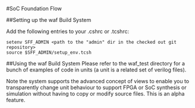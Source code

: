 #SoC Foundation Flow

##Setting up the waf Build System

Add the following entries to your .cshrc or .tcshrc:
```
setenv SFF_ADMIN <path to the "admin" dir in the checked out git repository>
source $SFF_ADMIN/setup_env.tcsh
```

##Using the waf Build System
Please refer to the waf_test directory for a bunch of examples of code in units (a unit is a related set of verilog files).

Note the system supports the advanced concept of views to enable you to transparently change unit behaviour to support FPGA or SoC synthesis or simulation without having to copy or modify source files. This is an alpha feature.
